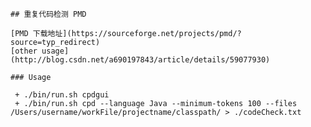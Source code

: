 
	## 重复代码检测 PMD

    [PMD 下载地址](https://sourceforge.net/projects/pmd/?source=typ_redirect)
    [other usage](http://blog.csdn.net/a690197843/article/details/59077930)

    ### Usage

     + ./bin/run.sh cpdgui
     + ./bin/run.sh cpd --language Java --minimum-tokens 100 --files /Users/username/workFile/projectname/classpath/ > ./codeCheck.txt

